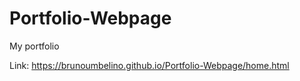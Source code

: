 # Portfolio-Webpage
My portfolio

Link: https://brunoumbelino.github.io/Portfolio-Webpage/home.html
